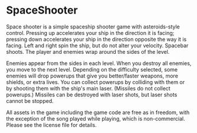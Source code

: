 SpaceShooter
============

Space shooter is a simple spaceship shooter game with asteroids-style control.
Pressing up accelerates your ship in the direction it is facing; pressing down
accelerates your ship in the direction opposite the way it is facing.  Left and
right spin the ship, but do not alter your velocity.  Spacebar shoots.  The
player and enemies wrap around the sides of the level.

Enemies appear from the sides in each level.  When you destroy all enemies, you
move to the next level.  Depending on the difficulty selected, some enemies
will drop powerups that give you better/faster weapons, more shields, or extra
lives.  You can collect powerups by colliding with them or by shooting them
with the ship's main laser.  (Missiles do not collect powerups.)  Missiles can
be destroyed with laser shots, but laser shots cannot be stopped.

All assets in the game including the game code are free as in freedom, with the
exception of the song played while playing, which is non-commercial.  Please
see the license file for details.

